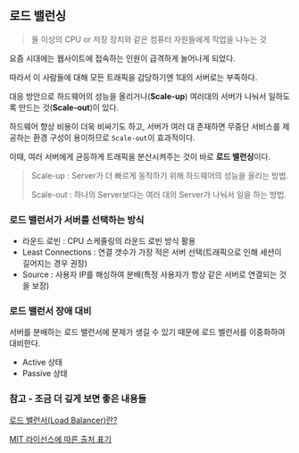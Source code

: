 ## 로드 밸런싱

>  둘 이상의 CPU or 저장 장치와 같은 컴퓨터 자원들에게 작업을 나누는 것



요즘 시대에는 웹사이트에 접속하는 인원이 급격하게 늘어나게 되었다.

따라서 이 사람들에 대해 모든 트래픽을 감당하기엔 1대의 서버로는 부족하다.

대응 방안으로 하드웨어의 성능을 올리거나(**Scale-up**) 여러대의 서버가 나눠서 일하도록 만드는 것(**Scale-out**)이 있다.

하드웨어 향상 비용이 더욱 비싸기도 하고, 서버가 여러 대 존재하면 무중단 서비스를 제공하는 환경 구성이 용이하므로 `Scale-out`이 효과적이다. 

이때, 여러 서버에게 균등하게 트래픽을 분산시켜주는 것이 바로 **로드 밸런싱**이다.



> Scale-up : Server가 더 빠르게 동작하기 위해 하드웨어의 성능을 올리는 방법.
>
> Scale-out : 하나의 Server보다는 여러 대의 Server가 나눠서 일을 하는 방법.



### 로드 밸런서가 서버를 선택하는 방식

- 라운드 로빈 : CPU 스케줄링의 라운드 로빈 방식 활용
- Least Connections : 연결 갯수가 가장 적은 서버 선택(트래픽으로 인해 세션이 길어지는 경우 권장)
- Source : 사용자 IP를 해싱하여 분배(특정 사용자가 항상 같은 서버로 연결되는 것을 보장)



### 로드 밸런서 장애 대비

서버를 분배하는 로드 밸런서에 문제가 생길 수 있기 때문에 로드 밸런서를 이중화하여 대비한다.

- Active 상태
- Passive 상태



### 참고 - 조금 더 깊게 보면 좋은 내용들

[로드 밸런서(Load Balancer)란?](https://nesoy.github.io/articles/2018-06/Load-Balancer)

[MIT 라이선스에 따른 출처 표기](https://github.com/WooVictory/Ready-For-Tech-Interview)